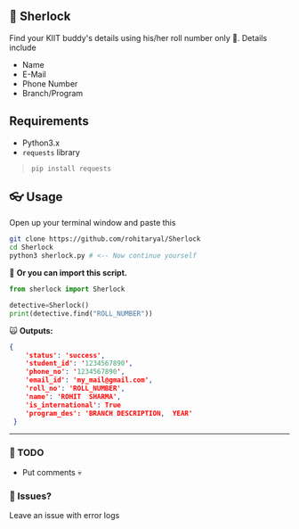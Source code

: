 ## 🧞 Sherlock
Find your KIIT buddy's details using his/her roll number only 🧠.
Details include 
- Name
- E-Mail
- Phone Number
- Branch/Program

## Requirements
- Python3.x
- `requests` library

> `pip install requests`

## 👓 Usage
Open up your terminal window and paste this
```bash
git clone https://github.com/rohitaryal/Sherlock
cd Sherlock
python3 sherlock.py # <-- Now continue yourself
```

🎃 **Or you can import this script.**
```python
from sherlock import Sherlock

detective=Sherlock()
print(detective.find("ROLL_NUMBER"))
```
🙀 **Outputs:**
```JSON
{
    'status': 'success',
    'student_id': '1234567890', 
    'phone_no': '1234567890', 
    'email_id': 'my_mail@gmail.com', 
    'roll_no': 'ROLL_NUMBER', 
    'name': 'ROHIT  SHARMA', 
    'is_international': True
    'program_des': 'BRANCH DESCRIPTION,  YEAR'
 }
```
---
### 🤔 TODO

- Put comments 💀

### 🤮 Issues?
Leave an issue with error logs 
